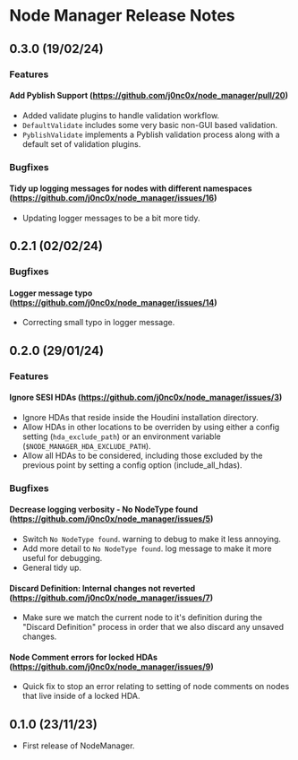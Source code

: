 # Node Manager Release Notes

## 0.3.0 (19/02/24)
### Features
#### Add Pyblish Support (https://github.com/j0nc0x/node_manager/pull/20)
- Added validate plugins to handle validation workflow.
- `DefaultValidate` includes some very basic non-GUI based validation.
- `PyblishValidate` implements a Pyblish validation process along with a default set of validation plugins.
### Bugfixes
#### Tidy up logging messages for nodes with different namespaces (https://github.com/j0nc0x/node_manager/issues/16)
- Updating logger messages to be a bit more tidy.

## 0.2.1 (02/02/24)
### Bugfixes
#### Logger message typo (https://github.com/j0nc0x/node_manager/issues/14)
- Correcting small typo in logger message.

## 0.2.0 (29/01/24)
### Features
#### Ignore SESI HDAs (https://github.com/j0nc0x/node_manager/issues/3)
- Ignore HDAs that reside inside the Houdini installation directory.
- Allow HDAs in other locations to be overriden by using either a config setting (`hda_exclude_path`) or an environment variable (`$NODE_MANAGER_HDA_EXCLUDE_PATH`).
- Allow all HDAs to be considered, including those excluded by the previous point by setting a config option (include_all_hdas).
### Bugfixes
#### Decrease logging verbosity - No NodeType found (https://github.com/j0nc0x/node_manager/issues/5)
- Switch `No NodeType found`. warning to debug to make it less annoying.
- Add more detail to `No NodeType found`. log message to make it more useful for debugging.
- General tidy up.
#### Discard Definition: Internal changes not reverted (https://github.com/j0nc0x/node_manager/issues/7)
- Make sure we match the current node to it's definition during the "Discard Definition" process in order that we also discard any unsaved changes.
#### Node Comment errors for locked HDAs (https://github.com/j0nc0x/node_manager/issues/9)
- Quick fix to stop an error relating to setting of node comments on nodes that live inside of a locked HDA.

## 0.1.0 (23/11/23)
- First release of NodeManager.